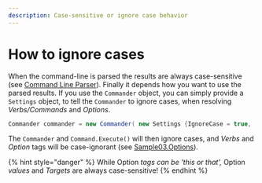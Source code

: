 ```yaml
---
description: Case-sensitive or ignore case behavior
---
```


# How to ignore cases

When the command-line is parsed the results are always case-sensitive \(see [Command Line Parser](./)\). Finally it depends how you want to use the parsed results. If you use the `Commander` object, you can simply provide a `Settings` object, to tell the `Commander` to ignore cases, when resolving _Verbs/Commands_ and _Options_.

```csharp
Commander commander = new Commander( new Settings {IgnoreCase = true, ..
```

The `Commander` and `Command.Execute()` will then ignore cases, and _Verbs_ and _Option_ tags will be case-ignorant \(see [Sample03.Options](https://github.com/msc4266/CLArgs/tree/master/samples/Sample03.Options/Program.cs)\). 

{% hint style="danger" %}
While Option _tags can be 'this or that',_  Option _values_ and _Targets_ are always case-sensitive!
{% endhint %}



